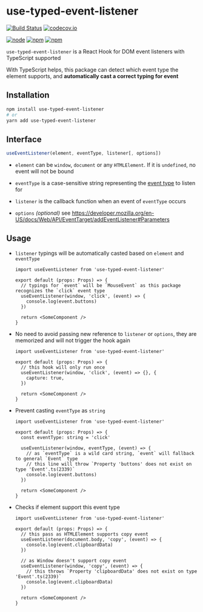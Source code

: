 # use-typed-event-listener

[![Build Status](https://img.shields.io/circleci/project/foray1010/use-typed-event-listener/master.svg)](https://circleci.com/gh/foray1010/use-typed-event-listener/tree/master)
[![codecov.io](https://img.shields.io/codecov/c/github/foray1010/use-typed-event-listener.svg)](https://codecov.io/github/foray1010/use-typed-event-listener?branch=master)

[![node](https://img.shields.io/node/v/use-typed-event-listener.svg)](https://www.npmjs.com/package/use-typed-event-listener)
[![npm](https://img.shields.io/npm/dm/use-typed-event-listener.svg)](https://www.npmjs.com/package/use-typed-event-listener)
[![npm](https://img.shields.io/npm/l/use-typed-event-listener.svg)](https://www.npmjs.com/package/use-typed-event-listener)

`use-typed-event-listener` is a React Hook for DOM event listeners with TypeScript supported

With TypeScript helps, this package can detect which event type the element supports, and **automatically cast a correct typing for event**

## Installation

```sh
npm install use-typed-event-listener
# or
yarn add use-typed-event-listener
```

## Interface

```js
useEventListener(element, eventType, listener[, options])
```

- `element` can be `window`, `document` or any `HTMLElement`. If it is `undefined`, no event will not be bound

- `eventType` is a case-sensitive string representing the [event type](https://developer.mozilla.org/en-US/docs/Web/Events) to listen for

- `listener` is the callback function when an event of `eventType` occurs

- `options` _(optional)_ see <https://developer.mozilla.org/en-US/docs/Web/API/EventTarget/addEventListener#Parameters>

## Usage

- `listener` typings will be automatically casted based on `element` and `eventType`

  ```tsx
  import useEventListener from 'use-typed-event-listener'

  export default (props: Props) => {
    // typings for `event` will be `MouseEvent` as this package recognizes the `click` event type
    useEventListener(window, 'click', (event) => {
      console.log(event.buttons)
    })

    return <SomeComponent />
  }
  ```

- No need to avoid passing new reference to `listener` or `options`, they are memorized and will not trigger the hook again

  ```tsx
  import useEventListener from 'use-typed-event-listener'

  export default (props: Props) => {
    // this hook will only run once
    useEventListener(window, 'click', (event) => {}, {
      capture: true,
    })

    return <SomeComponent />
  }
  ```

- Prevent casting `eventType` as `string`

  ```tsx
  import useEventListener from 'use-typed-event-listener'

  export default (props: Props) => {
    const eventType: string = 'click'

    useEventListener(window, eventType, (event) => {
      // as `eventType` is a wild card string, `event` will fallback to general `Event` type
      // this line will throw `Property 'buttons' does not exist on type 'Event'.ts(2339)`
      console.log(event.buttons)
    })

    return <SomeComponent />
  }
  ```

- Checks if element support this event type

  ```tsx
  import useEventListener from 'use-typed-event-listener'

  export default (props: Props) => {
    // this pass as HTMLElement supports copy event
    useEventListener(document.body, 'copy', (event) => {
      console.log(event.clipboardData)
    })

    // as Window doesn't support copy event
    useEventListener(window, 'copy', (event) => {
      // this throws `Property 'clipboardData' does not exist on type 'Event'.ts(2339)`
      console.log(event.clipboardData)
    })

    return <SomeComponent />
  }
  ```
